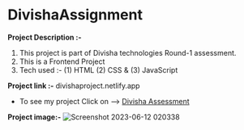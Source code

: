 # DivishaAssignment

**Project Description :-**
 1. This project is part of Divisha technologies Round-1 assessment.
 2. This is a Frontend Project
 3. Tech used :- (1) HTML (2) CSS & (3) JavaScript

**Project link :-**
 divishaproject.netlify.app
* To see my project
Click on --> [Divisha Assessment](divishaproject.netlify.app)

**Project image:-**
![Screenshot 2023-06-12 020338](https://github.com/Akshayggit/DivishaAssignment/assets/121675141/cd68c8ac-cd66-4b28-abc3-e5c317dbaa37)


